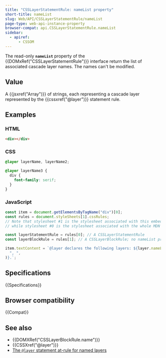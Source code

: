 ```yaml
---
title: "CSSLayerStatementRule: nameList property"
short-title: nameList
slug: Web/API/CSSLayerStatementRule/nameList
page-type: web-api-instance-property
browser-compat: api.CSSLayerStatementRule.nameList
sidebar:
  - apiref:
      - CSSOM
---
```


The read-only **`nameList`** property of the {{DOMxRef("CSSLayerStatementRule")}} interface return the list of associated cascade layer names. The names can't be modified.

## Value

A {{jsxref("Array")}} of strings, each representing a cascade layer represented by the {{cssxref("@layer")}} statement rule.

## Examples

### HTML

```html
<div></div>
```

### CSS

```css
@layer layerName, layerName2;

@layer layerName3 {
  div {
    font-family: serif;
  }
}
```

### JavaScript

```js
const item = document.getElementsByTagName("div")[0];
const rules = document.styleSheets[1].cssRules;
// Note that stylesheet #1 is the stylesheet associated with this embedded example,
// while stylesheet #0 is the stylesheet associated with the whole MDN page

const layerStatementRule = rules[0]; // A CSSLayerStatementRule
const layerBlockRule = rules[1]; // A CSSLayerBlockRule; no nameList property.

item.textContent = `@layer declares the following layers: ${layer.nameList.join(
  ", ",
)}.`;
```

## Specifications

{{Specifications}}

## Browser compatibility

{{Compat}}

## See also

- {{DOMXRef("CSSLayerBlockRule.name")}}
- {{CSSXref("@layer")}}
- [The `@layer` statement at-rule for named layers](/en-US/docs/Learn_web_development/Core/Styling_basics/Cascade_layers#the_layer_statement_at-rule_for_named_layers)
